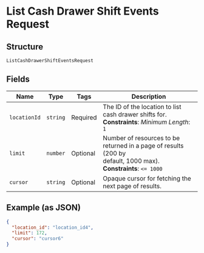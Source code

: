 
# List Cash Drawer Shift Events Request

## Structure

`ListCashDrawerShiftEventsRequest`

## Fields

| Name | Type | Tags | Description |
|  --- | --- | --- | --- |
| `locationId` | `string` | Required | The ID of the location to list cash drawer shifts for.<br>**Constraints**: *Minimum Length*: `1` |
| `limit` | `number` | Optional | Number of resources to be returned in a page of results (200 by<br>default, 1000 max).<br>**Constraints**: `<= 1000` |
| `cursor` | `string` | Optional | Opaque cursor for fetching the next page of results. |

## Example (as JSON)

```json
{
  "location_id": "location_id4",
  "limit": 172,
  "cursor": "cursor6"
}
```

